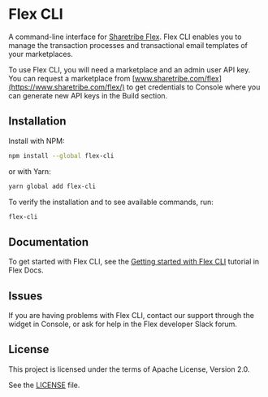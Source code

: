 # Flex CLI

A command-line interface for [Sharetribe
Flex](https://www.sharetribe.com/flex/). Flex CLI enables you to
manage the transaction processes and transactional email templates of
your marketplaces.

To use Flex CLI, you will need a marketplace and an admin user API
key. You can request a marketplace from
[www.sharetribe.com/flex](https://www.sharetribe.com/flex/) to get
credentials to Console where you can generate new API keys in the
Build section.

## Installation

Install with NPM:

``` bash
npm install --global flex-cli
```

or with Yarn:

``` bash
yarn global add flex-cli
```

To verify the installation and to see available commands, run:

``` bash
flex-cli
```

## Documentation

To get started with Flex CLI, see the [Getting started with Flex
CLI](https://www.sharetribe.com/docs/tutorials/getting-started-with-flex-cli/)
tutorial in Flex Docs.

## Issues

If you are having problems with Flex CLI, contact our support through
the widget in Console, or ask for help in the Flex developer Slack
forum.

## License

This project is licensed under the terms of Apache License, Version 2.0.

See the [LICENSE](LICENSE) file.
